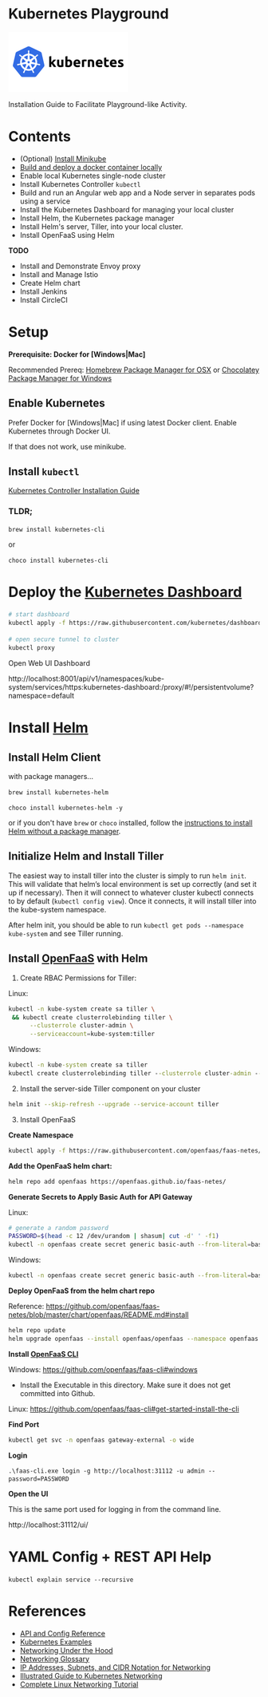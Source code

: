 # Kubernetes Playground

![Kubernetes Logo](/images/kubernetes-ar21.svg)

Installation Guide to Facilitate Playground-like Activity.

# Contents

* (Optional) [Install Minikube]((/docs/minikube.md))
* [Build and deploy a docker container locally](/docs/local.md)
* Enable local Kubernetes single-node cluster
* Install Kubernetes Controller `kubectl`
* Build and run an Angular web app and a Node server in separates pods using a service
* Install the Kubernetes Dashboard for managing your local cluster
* Install Helm, the Kubernetes package manager
* Install Helm's server, Tiller, into your local cluster.
* Install OpenFaaS using Helm

**TODO**
* Install and Demonstrate Envoy proxy
* Install and Manage Istio
* Create Helm chart
* Install Jenkins
* Install CircleCI

# Setup

**Prerequisite: Docker for [Windows|Mac]**

Recommended Prereq: [Homebrew Package Manager for OSX](https://brew.sh/) or [Chocolatey Package Manager for Windows](https://chocolatey.org/)

## Enable Kubernetes

Prefer Docker for [Windows|Mac] if using latest Docker client.  Enable Kubernetes through Docker UI.

If that does not work, use minikube.

## Install `kubectl`

[Kubernetes Controller Installation Guide](https://kubernetes.io/docs/tasks/tools/install-kubectl/)

### TLDR;

`brew install kubernetes-cli`

or 

`choco install kubernetes-cli`

# Deploy the [Kubernetes Dashboard](https://github.com/kubernetes/dashboard)

```bash
# start dashboard
kubectl apply -f https://raw.githubusercontent.com/kubernetes/dashboard/master/src/deploy/recommended/kubernetes-dashboard.yaml

# open secure tunnel to cluster
kubectl proxy
```

Open Web UI Dashboard

http://localhost:8001/api/v1/namespaces/kube-system/services/https:kubernetes-dashboard:/proxy/#!/persistentvolume?namespace=default

# Install [Helm](https://helm.sh/)

## Install Helm Client

with package managers...

`brew install kubernetes-helm`

`choco install kubernetes-helm -y`

or if you don't have `brew` or `choco` installed, follow the [instructions to install Helm without a package manager](https://docs.helm.sh/using_helm/#installing-helm).

## Initialize Helm and Install Tiller

The easiest way to install tiller into the cluster is simply to run `helm init`. This will validate that helm’s local environment is set up correctly (and set it up if necessary). Then it will connect to whatever cluster kubectl connects to by default (`kubectl config view`). Once it connects, it will install tiller into the kube-system namespace.

After helm init, you should be able to run `kubectl get pods --namespace kube-system` and see Tiller running.

## Install [OpenFaaS](https://docs.openfaas.com/) with Helm

1. Create RBAC Permissions for Tiller:

Linux:

```bash
kubectl -n kube-system create sa tiller \
 && kubectl create clusterrolebinding tiller \
      --clusterrole cluster-admin \
      --serviceaccount=kube-system:tiller
```
Windows:

```bat
kubectl -n kube-system create sa tiller
kubectl create clusterrolebinding tiller --clusterrole cluster-admin --serviceaccount=kube-system:tiller
```
2. Install the server-side Tiller component on your cluster

```bash
helm init --skip-refresh --upgrade --service-account tiller
```

3. Install OpenFaaS

**Create Namespace**
```bash
kubectl apply -f https://raw.githubusercontent.com/openfaas/faas-netes/master/namespaces.yml
```

**Add the OpenFaaS helm chart:**
```bash
helm repo add openfaas https://openfaas.github.io/faas-netes/
```

**Generate Secrets to Apply Basic Auth for API Gateway**

Linux:
```bash
# generate a random password
PASSWORD=$(head -c 12 /dev/urandom | shasum| cut -d' ' -f1)
kubectl -n openfaas create secret generic basic-auth --from-literal=basic-auth-user=admin --from-literal=basic-auth-password="$PASSWORD"
```

Windows:
```bash
kubectl -n openfaas create secret generic basic-auth --from-literal=basic-auth-user=admin --from-literal=basic-auth-password="MAKEUP_A_PASSWORD"
```

**Deploy OpenFaaS from the helm chart repo**

Reference: https://github.com/openfaas/faas-netes/blob/master/chart/openfaas/README.md#install

```bash
helm repo update
helm upgrade openfaas --install openfaas/openfaas --namespace openfaas --set basic_auth=true --set functionNamespace=openfaas-fn
```

**Install [OpenFaaS CLI](https://github.com/openfaas/faas-cli)**

Windows: https://github.com/openfaas/faas-cli#windows
* Install the Executable in this directory.  Make sure it does not get committed into Github.

Linux: https://github.com/openfaas/faas-cli#get-started-install-the-cli

**Find Port**
```bash
kubectl get svc -n openfaas gateway-external -o wide
```

**Login**

```BAT
.\faas-cli.exe login -g http://localhost:31112 -u admin --password=PASSWORD
```

**Open the UI**

This is the same port used for logging in from the command line.

http://localhost:31112/ui/

# YAML Config + REST API Help

`kubectl explain service --recursive`

# References

* [API and Config Reference](https://v1-10.docs.kubernetes.io/docs/reference/generated/kubernetes-api/v1.10/)
* [Kubernetes Examples](https://github.com/kubernetes/examples)
* [Networking Under the Hood](https://www.digitalocean.com/community/tutorials/kubernetes-networking-under-the-hood)
* [Networking Glossary](https://www.digitalocean.com/community/tutorials/an-introduction-to-networking-terminology-interfaces-and-protocols)
* [IP Addresses, Subnets, and CIDR Notation for Networking](https://www.digitalocean.com/community/tutorials/understanding-ip-addresses-subnets-and-cidr-notation-for-networking)
* [Illustrated Guide to Kubernetes Networking](https://medium.com/@ApsOps/an-illustrated-guide-to-kubernetes-networking-part-1-d1ede3322727)
* [Complete Linux Networking Tutorial](https://www.youtube.com/watch?v=fHgk7aDGn_4)
